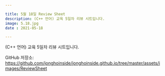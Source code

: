 ```yaml
---

title: 5월 18일 Review Sheet
description: (C++ 언어) 교육 5일차 리뷰 시트입니다.
image: 5.18.jpg
date : 2021-05-18

---
```


(C++ 언어) 교육 5일차 리뷰 시트입니다.

GitHub 저장소: <https://github.com/jonghoinside/jonghoinside.github.io/tree/master/assets/images/ReviewSheet>

